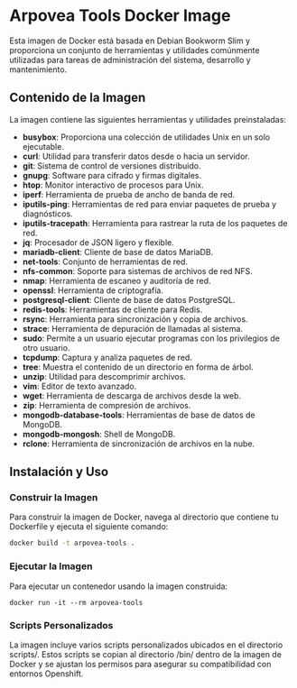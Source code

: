 # Arpovea Tools Docker Image

Esta imagen de Docker está basada en Debian Bookworm Slim y proporciona un conjunto de herramientas y utilidades comúnmente utilizadas para tareas de administración del sistema, desarrollo y mantenimiento. 

## Contenido de la Imagen

La imagen contiene las siguientes herramientas y utilidades preinstaladas:

- **busybox**: Proporciona una colección de utilidades Unix en un solo ejecutable.
- **curl**: Utilidad para transferir datos desde o hacia un servidor.
- **git**: Sistema de control de versiones distribuido.
- **gnupg**: Software para cifrado y firmas digitales.
- **htop**: Monitor interactivo de procesos para Unix.
- **iperf**: Herramienta de prueba de ancho de banda de red.
- **iputils-ping**: Herramientas de red para enviar paquetes de prueba y diagnósticos.
- **iputils-tracepath**: Herramienta para rastrear la ruta de los paquetes de red.
- **jq**: Procesador de JSON ligero y flexible.
- **mariadb-client**: Cliente de base de datos MariaDB.
- **net-tools**: Conjunto de herramientas de red.
- **nfs-common**: Soporte para sistemas de archivos de red NFS.
- **nmap**: Herramienta de escaneo y auditoría de red.
- **openssl**: Herramienta de criptografía.
- **postgresql-client**: Cliente de base de datos PostgreSQL.
- **redis-tools**: Herramientas de cliente para Redis.
- **rsync**: Herramienta para sincronización y copia de archivos.
- **strace**: Herramienta de depuración de llamadas al sistema.
- **sudo**: Permite a un usuario ejecutar programas con los privilegios de otro usuario.
- **tcpdump**: Captura y analiza paquetes de red.
- **tree**: Muestra el contenido de un directorio en forma de árbol.
- **unzip**: Utilidad para descomprimir archivos.
- **vim**: Editor de texto avanzado.
- **wget**: Herramienta de descarga de archivos desde la web.
- **zip**: Herramienta de compresión de archivos.
- **mongodb-database-tools**: Herramientas de base de datos de MongoDB.
- **mongodb-mongosh**: Shell de MongoDB.
- **rclone**: Herramienta de sincronización de archivos en la nube.

## Instalación y Uso

### Construir la Imagen

Para construir la imagen de Docker, navega al directorio que contiene tu Dockerfile y ejecuta el siguiente comando:

```bash
docker build -t arpovea-tools .
```

### Ejecutar la Imagen

Para ejecutar un contenedor usando la imagen construida:

```
docker run -it --rm arpovea-tools
```

### Scripts Personalizados

La imagen incluye varios scripts personalizados ubicados en el directorio scripts/. Estos scripts se copian al directorio /bin/ dentro de la imagen de Docker y se ajustan los permisos para asegurar su compatibilidad con entornos Openshift.